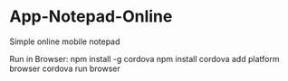 # App-Notepad-Online
Simple online mobile notepad

Run in Browser:
npm install -g cordova
npm install
cordova add platform browser
cordova run browser

